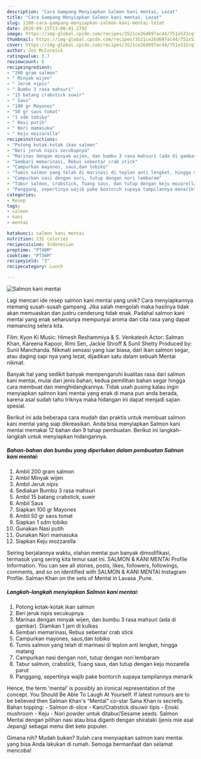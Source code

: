 ```yaml
---
description: "Cara Gampang Menyiapkan Salmon kani mentai, Lezat"
title: "Cara Gampang Menyiapkan Salmon kani mentai, Lezat"
slug: 1188-cara-gampang-menyiapkan-salmon-kani-mentai-lezat
date: 2020-09-15T13:00:01.279Z
image: https://img-global.cpcdn.com/recipes/3521ce26d697ac44/751x532cq70/salmon-kani-mentai-foto-resep-utama.jpg
thumbnail: https://img-global.cpcdn.com/recipes/3521ce26d697ac44/751x532cq70/salmon-kani-mentai-foto-resep-utama.jpg
cover: https://img-global.cpcdn.com/recipes/3521ce26d697ac44/751x532cq70/salmon-kani-mentai-foto-resep-utama.jpg
author: Jon McCormick
ratingvalue: 3.7
reviewcount: 6
recipeingredient:
- "200 gram salmon"
- " Minyak wijen"
- " Jeruk nipis"
- " Bumbu 3 rasa mahsuri"
- "15 batang crabstick suwir"
- " Saus"
- "100 gr Mayones"
- "50 gr saos tomat"
- "1 sdm tobiko"
- " Nasi putih"
- " Nori mamasuka"
- " Keju mozzarella"
recipeinstructions:
- "Potong kotak-kotak ikan salmon"
- "Beri jeruk nipis secukupnya"
- "Marinas dengan minyak wijen, dan bumbu 3 rasa mahsuri (ada di gambar). Diamkan 1 jam di kulkas"
- "Sembari memarinasi, Rebus sebentar crab stick"
- "Campurkan mayones, saus,dan tobiko"
- "Tumis salmon yang telah di marinasi di teplon anti lengket, hingga matang"
- "Campurkan nasi dengan nori, tutup dengan nori lembaram"
- "Tabur salmon, crabstick, Tuang saus, dan tutup dengan keju mozarella parut"
- "Panggang, sepertinya wajib pake bontorch supaya tampilannya menarik"
categories:
- Resep
tags:
- salmon
- kani
- mentai

katakunci: salmon kani mentai 
nutrition: 231 calories
recipecuisine: Indonesian
preptime: "PT40M"
cooktime: "PT36M"
recipeyield: "3"
recipecategory: Lunch

---
```



![Salmon kani mentai](https://img-global.cpcdn.com/recipes/3521ce26d697ac44/751x532cq70/salmon-kani-mentai-foto-resep-utama.jpg)

Lagi mencari ide resep salmon kani mentai yang unik? Cara menyiapkannya memang susah-susah gampang. Jika salah mengolah maka hasilnya tidak akan memuaskan dan justru cenderung tidak enak. Padahal salmon kani mentai yang enak seharusnya mempunyai aroma dan cita rasa yang dapat memancing selera kita.

Film: Kyon Ki Music: Himesh Reshammiya &amp; S. Venkatesh Actor: Salman Khan, Kareena Kapoor, Rimi Sen, Jackie Shroff &amp; Sunil Shetty Produced by: Sunil Manchanda. Nikmati sensasi yang luar biasa, dari ikan salmon segar, atau daging sapi nya yang lezat, dijadikan satu dalam sebuah Mentai nikmat.

Banyak hal yang sedikit banyak mempengaruhi kualitas rasa dari salmon kani mentai, mulai dari jenis bahan, kedua pemilihan bahan segar hingga cara membuat dan menghidangkannya. Tidak usah pusing kalau ingin menyiapkan salmon kani mentai yang enak di mana pun anda berada, karena asal sudah tahu triknya maka hidangan ini dapat menjadi sajian spesial.


Berikut ini ada beberapa cara mudah dan praktis untuk membuat salmon kani mentai yang siap dikreasikan. Anda bisa menyiapkan Salmon kani mentai memakai 12 bahan dan 9 tahap pembuatan. Berikut ini langkah-langkah untuk menyiapkan hidangannya.

<!--inarticleads1-->

##### Bahan-bahan dan bumbu yang diperlukan dalam pembuatan Salmon kani mentai:

1. Ambil 200 gram salmon
1. Ambil  Minyak wijen
1. Ambil  Jeruk nipis
1. Sediakan  Bumbu 3 rasa mahsuri
1. Ambil 15 batang crabstick, suwir
1. Ambil  Saus
1. Siapkan 100 gr Mayones
1. Ambil 50 gr saos tomat
1. Siapkan 1 sdm tobiko
1. Gunakan  Nasi putih
1. Gunakan  Nori mamasuka
1. Siapkan  Keju mozzarella


Seiring berjalannya waktu, olahan mentai pun banyak dimodifikasi, termasuk yang sering kita temui saat ini. SALMON &amp; KANI MENTAI Profile Information. You can see all stories, posts, likes, followers, followings, comments, and so on identified with SALMON &amp; KANI MENTAI Instagram Profile. Salman Khan on the sets of Mental in Lavasa ,Pune. 

<!--inarticleads2-->

##### Langkah-langkah menyiapkan Salmon kani mentai:

1. Potong kotak-kotak ikan salmon
1. Beri jeruk nipis secukupnya
1. Marinas dengan minyak wijen, dan bumbu 3 rasa mahsuri (ada di gambar). Diamkan 1 jam di kulkas
1. Sembari memarinasi, Rebus sebentar crab stick
1. Campurkan mayones, saus,dan tobiko
1. Tumis salmon yang telah di marinasi di teplon anti lengket, hingga matang
1. Campurkan nasi dengan nori, tutup dengan nori lembaram
1. Tabur salmon, crabstick, Tuang saus, dan tutup dengan keju mozarella parut
1. Panggang, sepertinya wajib pake bontorch supaya tampilannya menarik


Hence, the term &#39;mental&#39; is possibly an ironical representation of the concept. You Should Be Able To Laugh At Yourself. If latest rumours are to be believed then Salman Khan&#39;s &#34;Mental&#34; co-star Sana Khan is secretly. Bahan topping: - Salmon di-slice - Kani/Crabstick disuwir tipis - Enoki mushroom - Keju - Nori powder untuk ditabur/Sesame seeds. Salmon Mentai dengan pilihan nasi atau bisa diganti dengan shirataki (jenis mie asal Jepang) sebagai menu diet keto populer. 

Gimana nih? Mudah bukan? Itulah cara menyiapkan salmon kani mentai yang bisa Anda lakukan di rumah. Semoga bermanfaat dan selamat mencoba!
